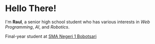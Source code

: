 # Hello There!

I'm **Raul**, a senior high school student who has various interests in _Web Programming_, _AI_, and _Robotics_.

Final-year student at [SMA Negeri 1 Bobotsari](http://sman1bobotsari.sch.id)
